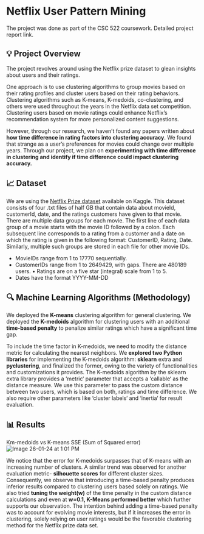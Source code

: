 # Netflix User Pattern Mining

The project was done as part of the CSC 522 coursework. Detailed project report link.

## 💡 Project Overview
The project revolves around using the Netflix prize dataset to glean insights about users and their ratings. 

One approach is to use clustering algorithms to group movies based on their rating profiles and cluster users based on their rating behaviors. Clustering algorithms such as K-means, K-medoids, co-clustering, and others were used throughout the years in the Netflix data set competition. Clustering users based on movie ratings could enhance Netflix’s recommendation system for more personalized content suggestions. 

However, through our research, we haven’t found any papers written about **how time difference in rating factors into clustering accuracy**. We found that strange as a user’s preferences for movies could change over multiple years. Through our project, we plan on **experimenting with time difference in clustering and identify if time difference could impact clustering accuracy.**

## 📈 Dataset 
We are using the [Netflix Prize dataset](https://www.kaggle.com/datasets/netflix-inc/netflix-prize-data) available on Kaggle. This dataset consists of four .txt files of half GB that contain data about movieId, customerId, date, and the ratings customers have given to that movie. There are multiple data groups for each movie. The first line of each data group of a movie starts with the movie ID followed by a colon. Each subsequent line corresponds to a rating from a customer and a date on which the rating is given in the following format: CustomerID, Rating, Date. Similarly, multiple such groups are stored in each file for other movie IDs.

-  MovieIDs range from 1 to 17770 sequentially.
-  CustomerIDs range from 1 to 2649429, with gaps. There are 480189 users. • Ratings are on a five star (integral) scale from 1 to 5.
-  Dates have the format YYYY-MM-DD

## 🔍 Machine Learning Algorithms (Methodology)
We deployed the **K-means** clustering algorithm for general clustering.
We deployed the **K-medoids** algorithm for clustering users  with an additional **time-based penalty** to penalize similar ratings which have a significant time gap.

To include the time factor in K-medoids, we need to modify the distance metric for calculating the nearest neighbors. We **explored two Python libraries** for implementing the K-medoids algorithm: **sklearn** extra and **pyclustering**, and finalized the former, owing to the variety of functionalities and customizations it provides. The K-medoids algorithm by the sklearn extra library provides a ‘metric‘ parameter that accepts a ‘callable‘ as the distance measure. We use this parameter to pass the custom distance between two users, which is based on both, ratings and time difference. We also require other parameters like ‘cluster labels‘ and ‘inertia‘ for result evaluation. 

## 📊 Results

Km-medoids vs K-means SSE (Sum of Squared error)
![Image 26-01-24 at 1 01 PM](https://github.com/shrutid02/netflix_data_mining/assets/42238433/4b00f939-2576-4af4-b41f-11cadaf2fe3e)

We notice that the error for K-medoids surpasses that of K-means with an increasing number of clusters. A similar trend was observed for another evaluation metric- **silhouette scores** for different cluster sizes. Consequently, we observe that introducing a time-based penalty produces inferior results compared to clustering users based solely on ratings. We also tried **tuning the weight(w)** of the time penalty in the custom distance calculations and even at **w=0.1, K-Means performed better** which further supports our observation. The intention behind adding a time-based penalty was to account for evolving movie interests, but if it increases the error in clustering, solely relying on user ratings would be the favorable clustering method for the Netflix prize data set.
